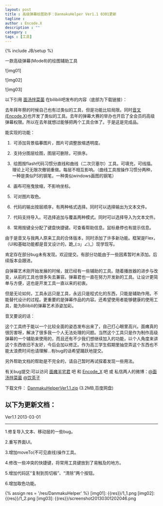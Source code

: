 ```yaml
---
layout: post
title : 高级弹幕绘图助手：DanmakuHelper Ver1.1 0301更新
tagline : 
author : Encode.X
description : ""
category : 
tags : [工具]
---
```

{% include JB/setup %}

一款高级弹幕(Mode8)的绘图辅助工具

![img01]

<!-- break -->

![img02]
<!-- break -->

![img03]

以下引用 [面汤拌菜菌](http://space.bilibili.tv/92776) 在bilibili吧发布的内容（底部为下载链接）：

去年拜年祭的时候自己也有过类似的工具，但是功能比较局限。同时[音叉(Encode.X)](http://space.bilibili.tv/16425)也开发了类似的工具。去年的弹幕大赛的举办也开启了全会员的高级弹幕权限。所以在去年就想过能够把两个工具合体了。于是这是完成品。

能实现的功能：

1. &nbsp;可添加背景临摹图片，图片可调整放缩透明度。

2. &nbsp;支持分图层绘图，图层可删除，可排序。

3. &nbsp;绘图按flash代码习惯分直线和曲线（二次贝塞尔）工具。可填充，可线描。理论上可无限次撤销重做。每层不相互影响。（曲线工具按操作习惯分两种，一种是类似PS的钢笔，一种类似windows画图的钢笔）

4. &nbsp;画布可拖曳放缩，不影响坐标。

5. &nbsp;可对图片取色。

6. &nbsp;代码的输出按层顺序，有两种格式选择。同时可以选择输出为文本文件。

7. &nbsp;代码支持导入。可选择追加与覆盖两种模式。同时可以选择导入为文本文件。

8. &nbsp;常用按键全分配了键盘快捷键。可查看帮助信息。鼠标悬停也有提示信息。


由于是音叉与我两人原来工具的合体版本，同时添加了许多新功能。框架是Flex，（UI和基础功能都是音叉设计的，跪_(:з」∠)_）现学现写。

肯定存在部分bug未有发现。欢迎提交。有部分功能由于一些因素暂时未添加。后续版本会跟进。


自弹幕艺术刚开始发展的时候，就已经有一些辅助的工具。随着播放器的进步与改变，从前的工具也很多失去兼容。弹幕君也一直在努力开发新的工具。让设计更简单与方便，这也是开发工具一直以来的初衷。


但是无论如何，工具永远只是工具，永远只是程式化的东西，只能是辅助作用。不能替代设计的过程。更重要的是弹幕作品的内容。还希望使用者能够健康的使用工具，能为Bilibili的弹幕艺术添姿加彩。

音叉要说的话：

这个工具终于能以一个比较全面的姿态发布出来了，自己打心眼里高兴。面瘫真的很厉害呀，解决了很多我一个人无法处理的问题。当然这个工具只是作为制作高级弹幕的一个辅助来使用的，而且还有不少我们想继续加入的功能，以个人角度来讲这个东西依旧不友好，今后会加以修正。作为高三学生假期里抽空弄这个东西也不能太浪费时间也请理解…有bug的话希望踊跃地提交。

另外帮助文档的帮助是不完全的，请自己暂时再试探着发现一些用法。

有关bug提交:可以访问 [面瘫半宅君](http://tieba.baidu.com/f?tp=0&kw=%C3%E6%CC%B1%B0%EB%D5%AC%BE%FD) 吧 和 [Encode_X](http://tieba.baidu.com/f?tp=0&kw=encode_x) 吧 或 私信两人的微博：[@面汤拌菜菌](http://weibo.com/mt233) [@饮茶子](http://weibo.com/encodex)


下载文件： [DanmakuHelperVer1.1.zip](http://pan.baidu.com/share/link?shareid=374245&uk=1745881826) (3.2MB,百度网盘)

以下为更新文档：
-----------------------

Ver1.1 2013-03-01
________________________________________

1.修复导入文本、移动层的一些bug。

2.重写界面UI。

3.增加moveTo(不可见直线)操作工具。

4.修改一些冲突的快捷键，将常用工具键放到了易触及的地方。

5.增加代码区“复制到剪切板”、“清除”两个按钮。

6.增加取色功能。



{% assign res = '/res/DanmakuHelper' %}
[img01]: {{res}}/1_1.png
[img02]: {{res}}/1_2.png
[img03]: {{res}}/screenshot20130301202046.png
